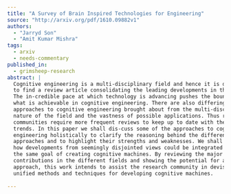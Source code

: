 ```yaml
---
title: "A Survey of Brain Inspired Technologies for Engineering"
source: "http://arxiv.org/pdf/1610.09882v1"
authors:
  - "Jarryd Son"
  - "Amit Kumar Mishra"
tags:
  - arxiv
  - needs-commentary
published_in:
  - grimsheep-research
abstract: |
  Cognitive engineering is a multi-disciplinary field and hence it is difficult
  to find a review article consolidating the leading developments in the field.
  The in-credible pace at which technology is advancing pushes the boundaries of
  what is achievable in cognitive engineering. There are also differing
  approaches to cognitive engineering brought about from the multi-disciplinary
  nature of the field and the vastness of possible applications. Thus research
  communities require more frequent reviews to keep up to date with the latest
  trends. In this paper we shall dis-cuss some of the approaches to cognitive
  engineering holistically to clarify the reasoning behind the different
  approaches and to highlight their strengths and weaknesses. We shall then show
  how developments from seemingly disjointed views could be integrated to achieve
  the same goal of creating cognitive machines. By reviewing the major
  contributions in the different fields and showing the potential for a combined
  approach, this work intends to assist the research community in devising more
  unified methods and techniques for developing cognitive machines.
  
---
```

